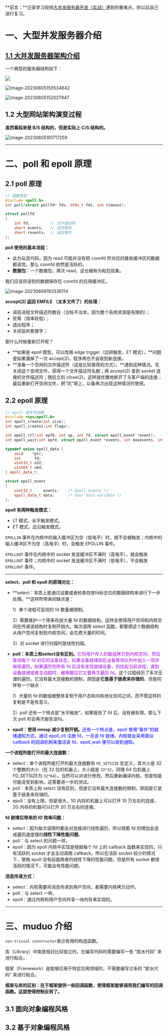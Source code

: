 **前言：**记录学习视频[大并发服务器开发（实战）](https://www.bilibili.com/video/BV11b411q7zr/?spm_id_from=333.999.0.0&vd_source=93d2c7cab25a2966d2b5d0ccf80348c8)遇到的重难点，供以后自己进行复习。



# 一、大型并发服务器介绍

## [1.1 大并发服务器架构介绍](https://www.bilibili.com/video/BV11b411q7zr?p=1&vd_source=93d2c7cab25a2966d2b5d0ccf80348c8)

一个典型的服务器结构如下：

 ![](Image/一个经典的服务器结构.png)

![image-20230605150534642](Image/1.1笔记1.png)

![image-20230605152027947](Image/1.1笔记2.png)



## 1.2 大型网站架构演变过程

**虽然看起来是 B/S 结构的，但是实际上 C/S 结构的。**

![image-20230605161717259](Image/1.2大型网站架构图.png)

****

# 二、poll 和 epoll 原理

## 2.1 poll 原理

```c++
// 函数原型
#include <poll.h>
int poll(struct pollfd* fds, nfds_t fds, int timeout);

struct pollfd
{
  	int fd;			// 文件描述符
    short events;	// 请求事件
    short revents;	// 返回事件
};
```

**poll 使用的基本流程：**

* 此为玩具代码，因为 read 可能并没有把 connfd 所对应的接收缓冲区的数据都读完，那么 connfd 依然是活跃的。
* **数据包**：一个数据包，两次 read，这也被称为粘包现象。

我们应该将读到的数据保存在 connfd 的应用缓冲区。

![image-20230606193336114](Image/2.1poll使用的基本流程.png)

**accept(2) 返回 EMFILE （太多文件了）的处理：**

* 调高进程文件描述符数目（治标不治本，因为整个系统资源是有限的）；
* 死等（效率较低）；
* 退出程序；
* 关闭监听套接字；

那什么时候重新打开呢？

* **如果是 epoll 模型，可以改用 edge trigger（边研触发，ET 模式）。**问题是如果漏掉了一次 accept(2)，程序再也不会收到新连接。
* **准备一个空闲的文件描述符（这是比较推荐的方式）。**遇到这种情况，先关闭这个空闲文件，获得一个文件描述符名额；再 accept(2) 拿到 socket 连接的文件描述符；随后立刻 close(2)，这样就优雅地断开了与客户端的连接；最后重新打开空闲文件，把“坑”填上，以备再次出现这种情况时使用。

## 2.2 epoll 原理

```c++
// epoll 相关的函数
#include <sys/epoll.h>
int epoll_create(int size);
int epoll_create1(int flags);

int epoll_ctl(int epfd, int op, int fd, struct epoll_event *event);
int epoll_wait(int epfd, struct epoll_event *events, int maxevents, int timeout);

typedef union epoll_data {
	void    *ptr;
	int      fd;
	uint32_t u32;
	uint64_t u64;
} epoll_data_t;

struct epoll_event 
{
	uint32_t     events;	/* Epoll events */
	epoll_data_t data;		/* User data variable */
};
```

**epoll 有两种触发模式：**

* LT 模式，水平触发模式。
* ET 模式，边沿触发模式。

`EPOLLIN` 事件在内核中的输入缓冲区为空（低电平）时，就不会被触发；内核中的输入缓冲区不为空（高电平）时，会触发 EPOLLIN 事件。

`EPOLLOUT` 事件在内核中的 socket 发送缓冲区不满时（高电平），就会触发`EPOLLOUT` 事件；内核中的 socket 发送缓冲区不满时（低电平），不会触发`EPOLLOUT` 事件。

****

**select、poll 和 epoll 的原理对比：**

* **select：本质上是通过设置或者检查存放fd标志位的数据结构来进行下一步处理。**这样所带来的缺点是：

  1）单个进程可监视的 fd 数量被限制。

  2）需要维护一个用来存放大量 fd 的数据结构，这样会使得用户空间和内核空间在传递该结构时复制开销大。每次调用 select 函数，都要把这个数据结构从用户空间复制到内核空间，会花费大量的时间。

  3）对 socket 进行扫描时是线性扫描。

* **poll：本质上和select没有区别。**<font color=alice>它将用户传入的数组拷贝到内核空间，然后查询每个 fd 对应的设备状态，如果设备就绪则在设备等待队列中加入一项并继续遍历，如果遍历完所有 fd 后没有发现就绪设备，则挂起当前进程，直到设备就绪或者主动超时，被唤醒后它又要再次遍历 fd。</font>这个过程经历了多次无谓的遍历。它没有最大连接数的限制，原因是**它是基于链表来存储的**，但是同样有一个缺点：

  1）大量的 fd 的数组被整体复制于用户态和内核地址空间之间，而不管这样的复制是不是有意义。

  2）poll 还有一个特点是“水平触发”，如果报告了 fd 后，没有被处理，那么下次 poll 时会再次报告该fd。

* **epoll：使用 mmap 减少复制开销。**<font color=blue>还有一个特点是，epoll 使用“事件”的就绪通知方式，通过 epoll_ctl 注册 fd，一旦该 fd 就绪，内核就会采用类似 callback 的回调机制来激活该 fd，epoll_wait 便可以收到通知。</font>

**一个进程所能打开的最大连接数：**

* select：单个进程所能打开的最大连接数有 `FD_SETSIZE` 宏定义，其大小是 32 个整数的大小（在 32 位的机器上，大小就是 `32*32`，同理 64 位机器上FD_SETSIZE为 `32*64`）。当然可以对进行修改，然后重新编译内核，但是性能可能会受到影响，这需要进一步的测试。
* poll：本质上和 select 没有区别，但是它没有最大连接数的限制，原因是它是基于链表来存储的。
* epoll：没有上限，但是很大，1G 内存的机器上可以打开 10 万左右的连接，2G 内存的机器可以打开 20 万左右的连接。

**fd 剧增后带来的 IO 效率问题：**

* select：因为每次调用时都会对连接进行线性遍历，所以随着 fd 的增加会造成遍历速度慢的**线性下降性能问题**。
* poll：与 select 的问题一样。
* epoll：因为 epoll 内核中实现是根据每个 fd 上的 callback 函数来实现的，只有活跃的 socket 才会主动调用 callback，所以在活跃 socket 较少的情况下，使用 epoll 没有前面两者的线性下降的性能问题，但是所有 socket 都很活跃的情况下，可能会有性能问题。

**消息传递方式：**

* select：内核需要将消息传递到用户空间，都需要内核拷贝动作。
* poll：与 select 一样。
* epoll：通过内核和用户空间共享一块内存来实现的。

****

# 三、muduo 介绍

`non-trivial constructor`表示有用的构造函数。

库（Library）中类是相对比较独立的，在编写代码时需要编写一些 “胶水代码” 来进行粘合。

框架（Framework）是能够应用于特定应用领域的，不需要编写过多的 “胶水代码” 来进行粘合。

**框架与库的区别：在于框架提供一些回调函数，使得框架能够调用我们编写的回调函数。这就使得控制反转了。**



## 3.1 面向对象编程风格



## 3.2 基于对象编程风格
